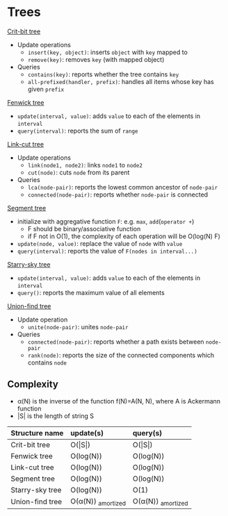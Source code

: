 # Trees

[Crit-bit tree](https://github.com/rsk0315/Library/blob/master/DataStructure/Tree/CritBitTree.cpp)
* Update operations
  - `insert(key, object)`: inserts `object` with `key` mapped to
  - `remove(key)`: removes `key` (with mapped object)
* Queries
  - `contains(key)`: reports whether the tree contains `key`
  - `all-prefixed(handler, prefix)`: handles all items whose key has given `prefix`

[Fenwick tree](https://github.com/rsk0315/Library/blob/master/DataStructure/Tree/FenwickTree.cpp)
- `update(interval, value)`: adds `value` to each of the elements in `interval`
- `query(interval)`: reports the sum of `range`

[Link-cut tree](https://github.com/rsk0315/Library/blob/master/DataStructure/Tree/LinkCutTree.cpp)
* Update operations
  - `link(node1, node2)`: links `node1` to `node2`
  - `cut(node)`: cuts `node` from its parent
* Queries
  - `lca(node-pair)`: reports the lowest common ancestor of `node-pair`
  - `connected(node-pair)`: reports whether `node-pair` is connected

[Segment tree](https://github.com/rsk0315/Library/blob/master/DataStructure/Tree/SegmentTree.cpp)
- initialize with aggregative function `F`: e.g. `max`, `add`(`operator +`)
  * F should be binary/associative function
  * if F not in O(1), the complexity of each operation will be O(log(N) F)
- `update(node, value)`: replace the value of `node` with `value`
- `query(interval)`: reports the value of `F(nodes in interval...)`

[Starry-sky tree](https://github.com/rsk0315/Library/blob/master/DataStructure/Tree/StarrySkyTree.cpp)
- `update(interval, value)`: adds `value` to each of the elements in `interval`
- `query()`: reports the maximum value of all elements

[Union-find tree](https://github.com/rsk0315/Library/blob/master/DataStructure/Tree/UnionFindTree.cpp)
* Update operation
  - `unite(node-pair)`: unites `node-pair`
* Queries
  - `connected(node-pair)`: reports whether a path exists between `node-pair` 
  - `rank(node)`: reports the size of the connected components which contains `node`

## Complexity

- α(N) is the inverse of the function f(N)=A(N, N), where A is Ackermann function
- \|S\| is the length of string S

| Structure name  | update(s) | query(s)  |
| :-------------- | :-------- | :-------- |
| Crit-bit tree   | O(\|S\|)  | O(\|S\|)  |
| Fenwick tree    | O(log(N)) | O(log(N)) |
| Link-cut tree   | O(log(N)) | O(log(N)) |
| Segment tree    | O(log(N)) | O(log(N)) |
| Starry-sky tree | O(log(N)) | O(1)      |
| Union-find tree | O(α(N)) <sub>amortized</sub> | O(α(N)) <sub>amortized</sub> |
